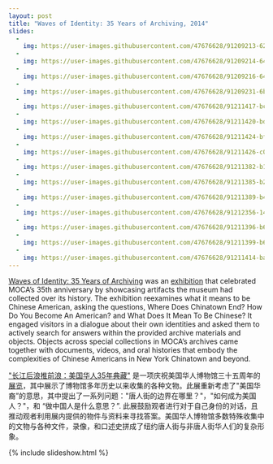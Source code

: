 ```yaml
---
layout: post
title: "Waves of Identity: 35 Years of Archiving, 2014"
slides:
  -
    img: https://user-images.githubusercontent.com/47676628/91209213-62e9c280-e6d9-11ea-9094-e89d0bb621c3.JPG
  -
    img: https://user-images.githubusercontent.com/47676628/91209214-641aef80-e6d9-11ea-89b4-4fd0e7dbd9af.JPG
  -
    img: https://user-images.githubusercontent.com/47676628/91209216-641aef80-e6d9-11ea-8760-24be4dc7e9f0.jpg
  -
    img: https://user-images.githubusercontent.com/47676628/91209231-6b41fd80-e6d9-11ea-8f1a-1945f879b108.jpg
  -
    img: https://user-images.githubusercontent.com/47676628/91211417-bc072580-e6dc-11ea-8504-7a3f21d428f8.jpg
  -
    img: https://user-images.githubusercontent.com/47676628/91211420-bdd0e900-e6dc-11ea-9513-a7e21a6a44ec.jpg
  -
    img: https://user-images.githubusercontent.com/47676628/91211424-bf9aac80-e6dc-11ea-9d8a-17d2def580f8.jpg
  -
    img: https://user-images.githubusercontent.com/47676628/91211426-c0cbd980-e6dc-11ea-81c9-a2d0dd2c30db.jpg
  -
    img: https://user-images.githubusercontent.com/47676628/91211382-b14c9080-e6dc-11ea-9562-c401f7e5150c.jpg
  -
    img: https://user-images.githubusercontent.com/47676628/91211385-b27dbd80-e6dc-11ea-958b-dfb72ea675d5.jpg
  -
    img: https://user-images.githubusercontent.com/47676628/91211389-b4478100-e6dc-11ea-953a-198982d22b46.jpg
  -
    img: https://user-images.githubusercontent.com/47676628/91212356-148af280-e6de-11ea-8cfa-e3c1394ac967.jpg
  -
    img: https://user-images.githubusercontent.com/47676628/91211396-b6114480-e6dc-11ea-9cfe-73c28f894a06.jpg
  -
    img: https://user-images.githubusercontent.com/47676628/91211399-b6a9db00-e6dc-11ea-8b24-93c6106607c4.jpg
  -
    img: https://user-images.githubusercontent.com/47676628/91211414-bad5f880-e6dc-11ea-907c-06c240c6ff75.jpg
---
```


[Waves of Identity: 35 Years of Archiving](http://www.mocanyc.org/about/press/press_release/museum_of_chinese_in_america_to_present_waves_of_identity_35_years_of_arch) was an [exhibition](http://www.mocanyc.org/exhibitions/waves_of_identity) that celebrated MOCA’s 35th anniversary by showcasing artifacts the museum had collected over its history. The exhibition reexamines what it means to be Chinese American, asking the questions, Where Does Chinatown End? How Do You Become An American? and What Does It Mean To Be Chinese? It engaged visitors in a dialogue about their own identities and asked them to actively search for answers within the provided archive materials and objects. Objects across special collections in MOCA’s archives came together with documents, videos, and oral histories that embody the complexities of Chinese Americans in New York Chinatown and beyond. 

["长江后浪推前浪：美国华人35年典藏"](http://www.mocanyc.org/about/press/press_release/museum_of_chinese_in_america_to_present_waves_of_identity_35_years_of_arch) 是一项庆祝美国华人博物馆三十五周年的[展览](http://www.mocanyc.org/exhibitions/waves_of_identity)，其中展示了博物馆多年历史以来收集的各种文物。此展重新考虑了"美国华裔”的意思，其中提出了一系列问题："唐人街的边界在哪里？"，"如何成为美国人？"，和 “做中国人是什么意思？”. 此展鼓励观者进行对于自己身份的对话，且推动观者利用展内提供的物件与资料来寻找答案。美国华人博物馆多数特殊收集中的文物与各种文件，录像，和口述史拼成了纽约唐人街与非唐人街华人们的复杂形象。

{% include slideshow.html %}
